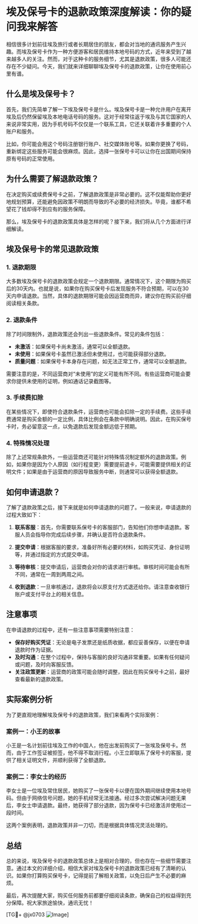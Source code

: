 # 埃及保号卡的退款政策深度解读：你的疑问我来解答

相信很多计划前往埃及旅行或者长期居住的朋友，都会对当地的通讯服务产生兴趣。而埃及保号卡作为一种方便游客和居民维持本地号码的方式，近年来受到了越来越多人的关注。然而，对于这种卡的服务细节，尤其是退款政策，很多人可能还存在不少疑问。今天，我们就来详细聊聊埃及保号卡的退款政策，让你在使用前心里有谱。

## 什么是埃及保号卡？

首先，我们先简单了解一下埃及保号卡是什么。埃及保号卡是一种允许用户在离开埃及后仍然保留埃及本地电话号码的服务。这对于经常往返于埃及与其它国家的人来说非常实用，因为手机号码不仅仅是一个联系工具，它还关联着许多重要的个人账户和服务。

比如，你可能会用这个号码注册银行账户、社交媒体账号等。如果你更换了号码，重新绑定这些服务可能会很麻烦。因此，选择一张保号卡可以让你在出国期间保持原有号码的正常使用。

## 为什么需要了解退款政策？

在决定购买或续费保号卡之前，了解退款政策是非常必要的。这不仅能帮助你更好地规划预算，还能避免因政策不明朗而导致的不必要的经济损失。毕竟，谁都不希望花了钱却得不到应有的服务保障。

那么，埃及保号卡的退款政策具体是怎样的呢？接下来，我们将从几个方面进行详细解读。

## 埃及保号卡的常见退款政策

### 1. 退款期限

大多数埃及保号卡的退款政策会规定一个退款期限。通常情况下，这个期限为购买后的30天内。也就是说，如果你在购买保号卡后发现服务不符合预期，可以在30天内申请退款。当然，具体的退款期限可能会因运营商而异，建议你在购买前仔细阅读相关条款。

### 2. 退款条件

除了时间限制外，退款政策还会列出一些退款条件。常见的条件包括：

- **未激活**：如果保号卡尚未激活，通常可以全额退款。
- **未使用**：如果保号卡虽然已激活但未使用过，也可能获得部分退款。
- **质量问题**：如果保号卡本身存在问题，如无法正常工作，通常可以全额退款。

需要注意的是，不同运营商对“未使用”的定义可能有所不同。有些运营商可能会要求你提供未使用的证明，例如通话记录截图等。

### 3. 手续费扣除

在某些情况下，即使符合退款条件，运营商也可能会扣除一定的手续费。这些手续费通常是购买金额的一定比例，具体比例会在条款中明确说明。因此，在购买保号卡时，务必留意这一点，以免退款后发现金额远低于预期。

### 4. 特殊情况处理

除了上述常规条款外，一些运营商还可能针对特殊情况制定额外的退款政策。例如，如果你是因为个人原因（如行程变更）需要提前退卡，可能需要提供相关的证明文件；如果是由于运营商的原因导致服务中断，则通常可以获得全额退款。

## 如何申请退款？

了解了退款政策之后，接下来就是如何申请退款的问题了。一般来说，申请退款的过程大致如下：

1. **联系客服**：首先，你需要联系保号卡的客服部门，告知他们你想申请退款。客服人员会指导你完成后续步骤，并确认是否符合退款条件。

2. **提交申请**：根据客服的要求，准备好所有必要的材料，如购买凭证、身份证明等，并通过指定的方式提交申请。

3. **等待审核**：提交申请后，运营商会对你的请求进行审核。审核时间可能会有所不同，通常在一周到两周之间。

4. **收到退款**：一旦审核通过，退款将会以原支付方式退还给你。请注意查收银行账户或支付平台上的相关信息。

## 注意事项

在申请退款的过程中，还有一些注意事项需要特别注意：

- **保存好购买凭证**：无论是电子发票还是纸质收据，都应妥善保存，以便在申请退款时作为证据。
- **及时沟通**：在整个过程中，保持与客服的良好沟通非常重要。如果有任何疑问或问题，及时向客服反馈。
- **关注政策更新**：运营商的政策可能会随时调整，因此在购买保号卡之前，最好查看最新的退款政策。

## 实际案例分析

为了更直观地理解埃及保号卡的退款政策，我们来看两个实际案例：

### 案例一：小王的故事

小王是一名计划前往埃及工作的中国人，他在出发前购买了一张埃及保号卡。然而，由于工作签证被拒签，他不得不取消行程。小王立即联系了保号卡的客服，提供了相关证明文件，并顺利获得了全额退款。

### 案例二：李女士的经历

李女士是一位埃及常住居民，她购买了一张保号卡以便在国外期间继续使用本地号码。但由于网络信号问题，她的手机经常无法接通。经过多次尝试解决问题无果后，李女士申请退款。最终，她获得了部分退款，因为保号卡已经激活并使用过一段时间。

这两个案例表明，退款政策并非一刀切，而是根据具体情况灵活处理的。

## 总结

总的来说，埃及保号卡的退款政策总体上是相对合理的，但也存在一些细节需要注意。通过本文的详细介绍，相信大家对埃及保号卡的退款政策已经有了清晰的认识。如果你打算购买保号卡，记得提前了解相关政策，以免日后产生不必要的麻烦。

最后，再次提醒大家，购买任何服务前都要仔细阅读条款，确保自己的权益得到充分保障。祝大家旅途愉快，通讯无忧！

[TG💪+ @jx0703 ![Image](https://github.com/user-attachments/assets/dbca1d08-cadb-493c-b0ec-ad6f7a83f270)]